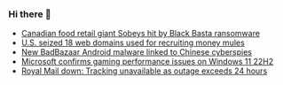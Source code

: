 ### Hi there 👋

<!--START_SECTION:feed-->
* [Canadian food retail giant Sobeys hit by Black Basta ransomware](https://www.bleepingcomputer.com/news/security/canadian-food-retail-giant-sobeys-hit-by-black-basta-ransomware/)
* [U.S. seized 18 web domains used for recruiting money mules](https://www.bleepingcomputer.com/news/security/us-seized-18-web-domains-used-for-recruiting-money-mules/)
* [New BadBazaar Android malware linked to Chinese cyberspies](https://www.bleepingcomputer.com/news/security/new-badbazaar-android-malware-linked-to-chinese-cyberspies/)
* [Microsoft confirms gaming performance issues on Windows 11 22H2](https://www.bleepingcomputer.com/news/security/microsoft-confirms-gaming-performance-issues-on-windows-11-22h2/)
* [Royal Mail down: Tracking unavailable as outage exceeds 24 hours](https://www.bleepingcomputer.com/news/security/royal-mail-down-tracking-unavailable-as-outage-exceeds-24-hours/)
<!--END_SECTION:feed-->

<!--
**frankenk/frankenk** is a ✨ _special_ ✨ repository because its `README.md` (this file) appears on your GitHub profile.

Here are some ideas to get you started:

- 🔭 I’m currently working on ...
- 🌱 I’m currently learning ...
- 👯 I’m looking to collaborate on ...
- 🤔 I’m looking for help with ...
- 💬 Ask me about ...
- 📫 How to reach me: ...
- 😄 Pronouns: ...
- ⚡ Fun fact: ...
-->



